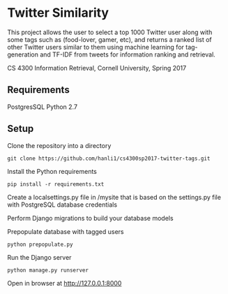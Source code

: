 # Twitter Similarity
This project allows the user to select a top 1000 Twitter user along with some tags such as (food-lover, gamer, etc), and returns a ranked list of other Twitter users similar to them using machine learning for tag-generation and TF-IDF from tweets for information ranking and retrieval. 

CS 4300 Information Retrieval, Cornell University, Spring 2017
## Requirements
PostgresSQL
Python 2.7
## Setup
Clone the repository into a directory
```
git clone https://github.com/hanli1/cs4300sp2017-twitter-tags.git
```
Install the Python requirements
```
pip install -r requirements.txt
```
Create a localsettings.py file in /mysite that is based on the settings.py file with PostgreSQL database credentials

Perform Django migrations to build your database models

Prepopulate database with tagged users
```
python prepopulate.py
```
Run the Django server
```
python manage.py runserver
```
Open in browser at http://127.0.0.1:8000








